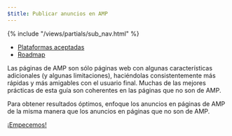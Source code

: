 ```yaml
---
$title: Publicar anuncios en AMP
---
```

<div class="toc">
{% include "/views/partials/sub_nav.html" %}
  <ul>
    <li><a href="/es/docs/ads/ads_vendors.html">Plataformas aceptadas</a></li>
    <li><a href="/es/roadmap">Roadmap</a></li>
  </ul>
</div>

Las páginas de AMP son sólo páginas web con algunas características adicionales (y algunas limitaciones), haciéndolas consistentemente más rápidas y más amigables con el usuario final. Muchas de las mejores prácticas de esta guía son coherentes en las páginas que no son de AMP.

Para obtener resultados óptimos, enfoque los anuncios en páginas de AMP de la misma manera que los anuncios en páginas que no son de AMP.

<a class="button go-button" href="/es/docs/ads/ads_getting_started.html">¡Empecemos!</a>
